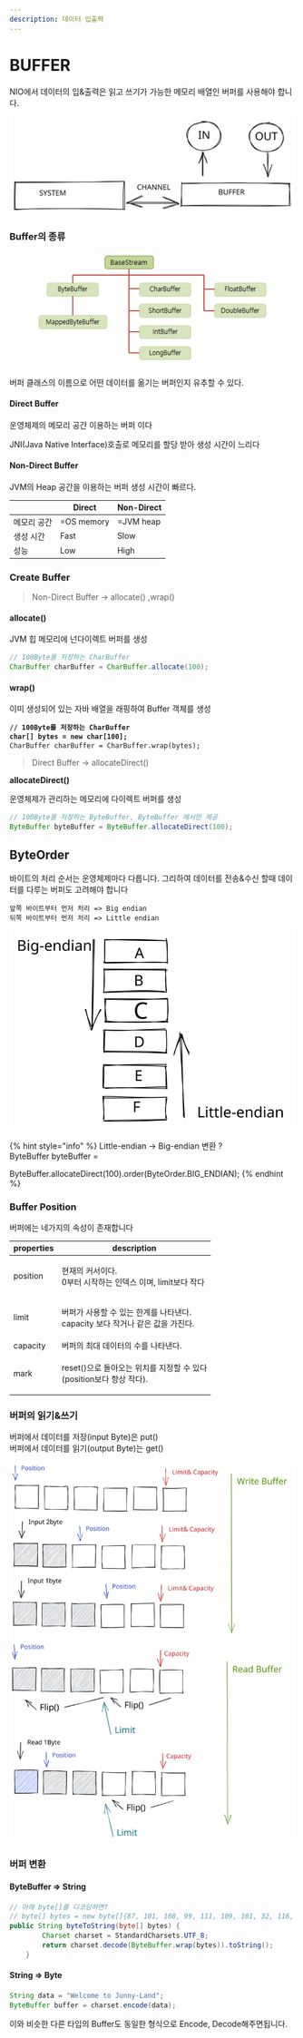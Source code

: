 ```yaml
---
description: 데이터 입출력
---
```


# BUFFER

NIO에서 데이터의 입&출력은 읽고 쓰기가 가능한 메모리 배열인 버퍼를 사용해야 합니다.

<img src="../../../.gitbook/assets/file.drawing (1) (3).svg" alt="" class="gitbook-drawing">

### Buffer의 종류

<figure><img src="../../../.gitbook/assets/image (1).png" alt=""><figcaption></figcaption></figure>

&#x20;버퍼 클래스의 이름으로 어떤 데이터를 옮기는 버퍼인지 유추할 수 있다.

#### Direct Buffer&#x20;

운영체제의 메모리 공간 이용하는 버퍼 이다

JNI(Java Native Interface)호출로 메모리를 할당 받아 생성 시간이 느리다

#### Non-Direct Buffer&#x20;

JVM의  Heap 공간을 이용하는 버퍼 생성 시간이 빠르다.&#x20;

|        | Direct     | Non-Direct |
| ------ | ---------- | ---------- |
| 메모리 공간 | =OS memory | =JVM heap  |
| 생성 시간  | Fast       | Slow       |
| 성능     | Low        | High       |

### Create Buffer

> Non-Direct Buffer -> allocate() ,wrap()

#### allocate()

JVM 힙 메모리에 넌다이렉트 버퍼를 생성

```java
// 100Byte를 저장하는 CharBuffer
CharBuffer charBuffer = CharBuffer.allocate(100);
```

#### wrap()

이미 생성되어 있는 자바 배열을 래핑하여 Buffer 객체를 생성

<pre class="language-java"><code class="lang-java"><strong>// 100Byte를 저장하는 CharBuffer
</strong><strong>char[] bytes = new char[100];
</strong>CharBuffer charBuffer = CharBuffer.wrap(bytes);</code></pre>

> Direct Buffer -> allocateDirect()

**allocateDirect()**

운영체제가 관리하는 메모리에 다이렉트 버퍼를 생성

```java
// 100Byte를 저장하는 ByteBuffer, ByteBuffer 에서만 제공
ByteBuffer byteBuffer = ByteBuffer.allocateDirect(100);
```

## ByteOrder

바이트의 처리 순서는 운영체제마다 다릅니다. 그리하여 데이터를 전송&수신 할때 데이터를 다루는 버퍼도 고려해야 합니다

```
앞쪽 바이트부터 먼저 처리 => Big endian
뒤쪽 바이트부터 먼저 처리 => Little endian
```

<img src="../../../.gitbook/assets/file.drawing (6).svg" alt="" class="gitbook-drawing">

{% hint style="info" %}
Little-endian -> Big-endian 변환 ? \
ByteBuffer byteBuffer =

&#x20;ByteBuffer.allocateDirect(100).order(ByteOrder.BIG\_ENDIAN);
{% endhint %}

### Buffer Position

버퍼에는 네가지의 속성이 존재합니다

|  properties |  description                                                 |
| ----------- | ------------------------------------------------------------ |
| position    | <p>현재의 커서이다.<br> 0부터 시작하는 인덱스 이며, limit보다 작다</p>             |
| limit       | <p>버퍼가 사용할 수 있는 한계를 나타낸다. <br>capacity 보다 작거나 같은 값을 가진다.</p> |
| capacity    | 버퍼의 최대 데이터의 수를 나타낸다.                                         |
| mark        | <p>reset()으로 돌아오는 위치를 지정할 수 있다<br>(position보다 항상 작다).</p>    |

### 버퍼의 읽기&쓰기

버퍼에서 데이터를 저장(input Byte)은 put() \
버퍼에서 데이터를 읽기(output Byte)는 get()

<img src="../../../.gitbook/assets/file.drawing (1) (4).svg" alt="Buffer Sample" class="gitbook-drawing">

### 버퍼 변환

#### ByteBuffer => String

```java
// 아래 byte[]를 디코딩하면?
// byte[] bytes = new byte[]{87, 101, 108, 99, 111, 109, 101, 32, 116, 111, 32, 74, 117, 110, 110, 121, 45, 76, 97, 110, 100};
public String byteToString(byte[] bytes) {
        Charset charset = StandardCharsets.UTF_8;
        return charset.decode(ByteBuffer.wrap(bytes)).toString();
    }
```

#### String => Byte

```java
String data = "Welcome to Junny-Land";
ByteBuffer buffer = charset.encode(data);
```

이와 비슷한 다른 타입의 Buffer도 동일한 형식으로 Encode, Decode해주면됩니다.
